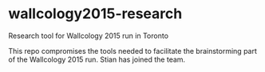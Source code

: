 # wallcology2015-research
Research tool for Wallcology 2015 run in Toronto

This repo compromises the tools needed to facilitate the brainstorming part of the Wallcology 2015 run. Stian has joined the team.
